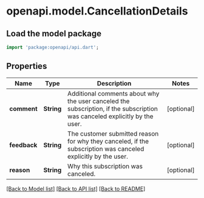 # openapi.model.CancellationDetails

## Load the model package
```dart
import 'package:openapi/api.dart';
```

## Properties
Name | Type | Description | Notes
------------ | ------------- | ------------- | -------------
**comment** | **String** | Additional comments about why the user canceled the subscription, if the subscription was canceled explicitly by the user. | [optional] 
**feedback** | **String** | The customer submitted reason for why they canceled, if the subscription was canceled explicitly by the user. | [optional] 
**reason** | **String** | Why this subscription was canceled. | [optional] 

[[Back to Model list]](../README.md#documentation-for-models) [[Back to API list]](../README.md#documentation-for-api-endpoints) [[Back to README]](../README.md)



